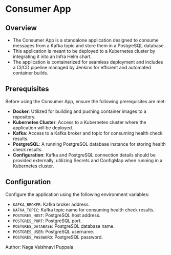 # Consumer App

## Overview

- The Consumer App is a standalone application designed to consume messages from a Kafka topic and store them in a PostgreSQL database. 
- This application is meant to be deployed to a Kubernetes cluster by integrating it into an Infra Helm chart. 
- The application is containerized for seamless deployment and includes a CI/CD pipeline managed by Jenkins for efficient and automated container builds.


## Prerequisites

Before using the Consumer App, ensure the following prerequisites are met:

- **Docker**:  Utilized for building and pushing container images to a repository.
- **Kubernetes Cluster**: Access to a Kubernetes cluster where the application will be deployed.
- **Kafka**: Access to a Kafka broker and topic for consuming health check results.
- **PostgreSQL**: A running PostgreSQL database instance for storing health check results.
- **Configuration**: Kafka and PostgreSQL connection details should be provided externally, utilizing Secrets and ConfigMap when running in a Kubernetes cluster.

## Configuration

Configure the application using the following environment variables:

- `KAFKA_BROKER`: Kafka broker address.
- `KAFKA_TOPIC`: Kafka topic name for consuming health check results.
- `POSTGRES_HOST`: PostgreSQL host address.
- `POSTGRES_PORT`: PostgreSQL port.
- `POSTGRES_DATABASE`: PostgreSQL database name.
- `POSTGRES_USER`: PostgreSQL username.
- `POSTGRES_PASSWORD`: PostgreSQL password.


Author: Naga Vaishnavi Puppala